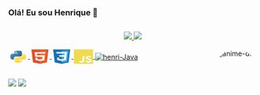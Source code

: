 ### Olá! Eu sou Henrique 👋


##

<div align="center">
  <a href="https://github.com/Henrique-Estrela">
  <img height="180em" src="https://github-readme-stats.vercel.app/api?username=Henrique-Estrela&show_icons=true&theme=dark&include_all_commits=true&count_private=true"/>
  <img height="90em" src="https://github-readme-stats.vercel.app/api/top-langs/?username=Henrique-Estrela&layout=compact&langs_count=7&theme=dark"/>
</div>

<div style="display: inline_block"><br>
  <img align="center" alt="henri-Python" height="30" width="40" src="https://raw.githubusercontent.com/devicons/devicon/master/icons/python/python-original.svg">
  <img align="center" alt="henri-HTML" height="30" width="40" src="https://raw.githubusercontent.com/devicons/devicon/master/icons/html5/html5-original.svg">
  <img align="center" alt="henri-CSS" height="30" width="40" src="https://raw.githubusercontent.com/devicons/devicon/master/icons/css3/css3-original.svg">
  <img align="center" alt="henri-Js" height="30" width="40" src="https://raw.githubusercontent.com/devicons/devicon/master/icons/javascript/javascript-plain.svg">
  <img align="center" alt="henri-Java" height="50" width="60" src="https://www.ativasoft.com.br/blog/wp-content/uploads/2018/01/java_icon.png">
  <img align="right" alt="anime-dev" height="120" style="border-radius:50px;" src="https://cdn.discordapp.com/attachments/854819688901771298/901857723237400667/original.gif">
</div>
  
  ##
  
 <div> 
    <!--   <a href="..." target="_blank"><img src="https://img.shields.io/badge/-Instagram-%23E4405F?style=for-the-badge&logo=instagram&logoColor=white" target="_blank"></a> -->
    <!--  <a href="..." target="_blank"><img src="https://img.shields.io/badge/Discord-7289DA?style=for-the-badge&logo=discord&logoColor=white" target="_blank"></a>  -->
   <a href = "mailto:henriquestrela2004@gmail.com"><img src="https://img.shields.io/badge/Gmail-D14836?style=for-the-badge&logo=gmail&logoColor=white" target="_blank"></a>
   <a href="https://www.linkedin.com/in/henrique-estrela-21163921a" target="_blank"><img src="https://img.shields.io/badge/-LinkedIn-%230077B5?style=for-the-badge&logo=linkedin&logoColor=white" target="_blank"></a> 
 
</div>
